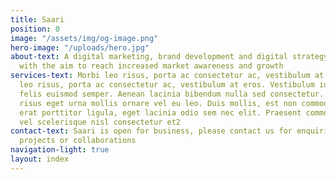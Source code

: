 ```yaml
---
title: Saari
position: 0
image: "/assets/img/og-image.png"
hero-image: "/uploads/hero.jpg"
about-text: A digital marketing, brand development and digital strategy consultancy,
  with the aim to reach increased market awareness and growth
services-text: Morbi leo risus, porta ac consectetur ac, vestibulum at eros. Morbi
  leo risus, porta ac consectetur ac, vestibulum at eros. Vestibulum id ligula porta
  felis euismod semper. Aenean lacinia bibendum nulla sed consectetur. Nullam quis
  risus eget urna mollis ornare vel eu leo. Duis mollis, est non commodo luctus, nisi
  erat porttitor ligula, eget lacinia odio sem nec elit. Praesent commodo cursus magna,
  vel scelerisque nisl consectetur et2
contact-text: Saari is open for business, please contact us for enquiries, to discuss
  projects or collaborations
navigation-light: true
layout: index
---
```



